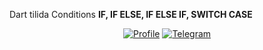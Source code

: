   Dart tilida Conditions <b>IF, IF ELSE, IF ELSE IF, SWITCH CASE</b>
  
  <p align="center">
  <a href="https://github.com/usmoxan"><img alt="Profile" src="https://usmoxan.github.io/usmoxan-badge.svg"/></a>
  <a href="https://t.me/usmoxan"><img alt="Telegram" src="https://usmoxan.github.io/usmoxan-badge-telegram.png"/></a>
  </p>
